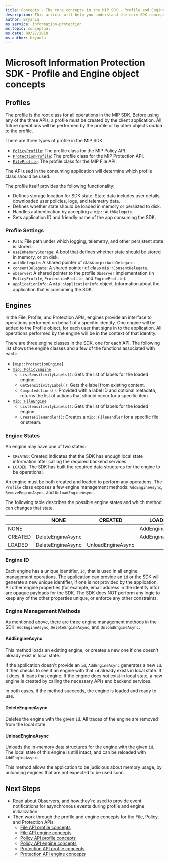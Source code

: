```yaml
---
title: Concepts - The core concepts in the MIP SDK - Profile and Engine
description: This article will help you understand the core SDK concepts called the Profile and Engine, which are created during application initialization.
author: BryanLa
ms.service: information-protection
ms.topic: conceptual
ms.date: 09/27/2018
ms.author: bryanla
---
```


# Microsoft Information Protection SDK - Profile and Engine object concepts

## Profiles

The profile is the root class for all operations in the MIP SDK. Before using any of the three APIs, a profile must be created by the client application. All future operations will be performed by the profile or by other objects *added* to the profile.

There are three types of profile in the MIP SDK:

- [`PolicyProfile`](reference/class_mip_policyprofile.md): The profile class for the MIP Policy API.
- [`ProtectionProfile`](reference/class_mip_protectionprofile.md): The profile class for the MIP Protection API.
- [`FileProfile`](reference/class_mip_fileprofile.md): The profile class for the MIP File API.

The API used in the consuming application will determine which profile class should be used.

The profile itself provides the following functionality:

- Defines storage location for SDK state. State data includes user details, downloaded user policies, logs, and telemetry data.
- Defines whether state should be loaded in memory or persisted to disk.
- Handles authentication by accepting a `mip::AuthDelegate`.
- Sets application ID and friendly name of the app consuming the SDK.

### Profile Settings

- `Path`: File path under which logging, telemetry, and other persistent state is stored.
- `useInMemoryStorage`: A bool that defines whether state should be stored in memory, or on disk.
- `authDelegate`: A shared pointer of class `mip::AuthDelegate`. 
- `consentDelegate`: A shared pointer of class `mip::ConsentDelegate`. 
- `observer`: A shared pointer to the profile `Observer` implementation (in `PolicyProfile`, `ProtectionProfile`, and `EngineProfile`).
- `applicationInfo`: A `mip::ApplicationInfo` object. Information about the application that is consuming the SDK.

## Engines

In the File, Profile, and Protection APIs, engines provide an interface to operations performed on behalf of a specific identity. One engine will be added to the Profile object, for each user that signs in to the application. All operations performed by the engine will be in the context of that identity.

There are three engine classes in the SDK, one for each API. The following list shows the engine classes and a few of the functions associated with each:

- [`mip::ProtectionEngine`]
- [`mip::PolicyEngine`](reference/class_mip_policyengine.md)
  - `ListSensitivityLabels()`: Gets the list of labels for the loaded engine.
  - `GetSensitivityLabel()`: Gets the label from existing content.
  - `ComputeActions()`: Provided with a label ID and optional metadata, returns the list of actions that should occur for a specific item.
- [`mip::FileEngine`](reference/class_mip_fileengine.md)
  - `ListSensitivityLabels()`: Gets the list of labels for the loaded engine.
  - `CreateFileHandler()`: Creates a `mip::FileHandler` for a specific file or stream.

### Engine States

An engine may have one of two states:

- `CREATED`: Created indicates that the SDK has enough local state information after calling the required backend services.
- `LOADED`: The SDK has built the required data structures for the engine to be operational.

An engine must be both created and loaded to perform any operations. The `Profile` class exposes a few engine management methods: `AddEngineAsync`, `RemoveEngineAsync`, and `UnloadEngineAsync`.

The following table describes the possible engine states and which method can changes that state.

|         | NONE              | CREATED           | LOADED         |
|---------|-------------------|-------------------|----------------|
| NONE    |                   |                   | AddEngineAsync |
| CREATED | DeleteEngineAsync |                   | AddEngineAsync |
| LOADED  | DeleteEngineAsync | UnloadEngineAsync |                |

### Engine ID

Each engine has a unique identifier, `id`, that is used in all engine management operations. The application can provide an `id` or the SDK will generate a new unique identifier, if one is not provided by the application. All other engine properties (for example, email address in the identity info) are opaque payloads for the SDK. The SDK does NOT perform any logic to keep any of the other properties unique, or enforce any other constraints.

### Engine Management Methods

As mentioned above, there are three engine management methods in the SDK: `AddEngineAsync`, `DeleteEngineAsync`, and `UnloadEngineAsync`.

#### AddEngineAsync

This method loads an existing engine, or creates a new one if one doesn't already exist in local state.

If the application doesn't provide an `id`, `AddEngineAsync` generates a new `id`. It then checks to see if an engine with that `id` already exists in local state. If it does, it loads that engine. If the engine does *not* exist in local state, a new engine is created by calling the necessary APIs and backend services.

In both cases, if the method succeeds, the engine is loaded and ready to use.

#### DeleteEngineAsync

Deletes the engine with the given `id`. All traces of the engine are removed from the local state.

#### UnloadEngineAsync

Unloads the in-memory data structures for the engine with the given `id`. The local state of this engine is still intact, and can be reloaded with `AddEngineAsync`.

This method allows the application to be judicious about memory usage, by unloading engines that are not expected to be used soon.

## Next Steps

- Read about [Observers](concept-async-observers.md), and how they're used to provide event notifications for asynchronous events during profile and engine initialization.
- Then work through the profile and engine concepts for the File, Policy, and Protection APIs
  - [File API profile concepts](concept-profile-engine-file-profile-cpp.md)
  - [File API engine concepts](concept-profile-engine-file-engine-cpp.md)
  - [Policy API profile concepts](concept-profile-engine-file-profile-cpp.md)
  - [Policy API engine concepts](concept-profile-engine-file-engine-cpp.md)
  - [Protection API profile concepts](concept-profile-engine-file-profile-cpp.md)
  - [Protection API engine concepts](concept-profile-engine-file-engine-cpp.md)  
